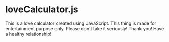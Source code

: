# loveCalculator.js

This is a love calculator created using JavaScript.
This thing is made for entertainment purpose only. Please don't take it seriously! Thank you! Have a healthy relationship!
